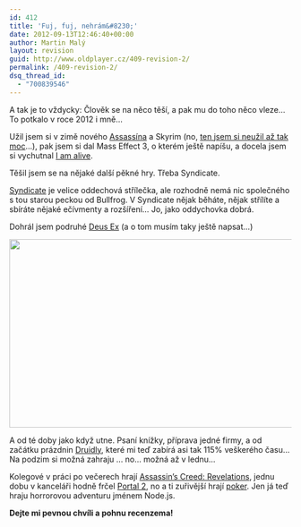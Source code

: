 ```yaml
---
id: 412
title: 'Fuj, fuj, nehrám&#8230;'
date: 2012-09-13T12:46:40+00:00
author: Martin Malý
layout: revision
guid: http://www.oldplayer.cz/409-revision-2/
permalink: /409-revision-2/
dsq_thread_id:
  - "700839546"
---
```

A tak je to vždycky: Člověk se na něco těší, a pak mu do toho něco vleze&#8230; To potkalo v roce 2012 i mně&#8230;

<!--more-->

Užil jsem si v zimě nového [Assassína](http://www.oldplayer.cz/assassins-creed-revelations/) a Skyrim (no, [ten jsem si neužil až tak moc](http://www.oldplayer.cz/skyrim-finalni-verdikt/)&#8230;), pak jsem si dal Mass Effect 3, o kterém ještě napíšu, a docela jsem si vychutnal [I am alive](http://iamalive-game.ubi.com/iamalive/en-gb/index.aspx).

Těšil jsem se na nějaké další pěkné hry. Třeba Syndicate.

[Syndicate](http://www.xzone.cz/nahledxbox360.php3?idg=751) je velice oddechová střílečka, ale rozhodně nemá nic společného s tou starou peckou od Bullfrog. V Syndicate nějak běháte, nějak střílíte a sbíráte nějaké ečívmenty a rozšíření&#8230; Jo, jako oddychovka dobrá.

Dohrál jsem podruhé [Deus Ex](http://www.xzone.cz/nahledgame.php3?idg=2915) (a o tom musím taky ještě napsat&#8230;)

[<img class="aligncenter size-large wp-image-328" title="acr_hookblade_hanging" src="http://www.oldplayer.cz/wp-content/uploads/2011/11/acr_hookblade_hanging-600x337.jpg" alt="" width="600" height="337" srcset="https://oldplayer.cz/wp-content/uploads/2011/11/acr_hookblade_hanging-600x337.jpg 600w, https://oldplayer.cz/wp-content/uploads/2011/11/acr_hookblade_hanging-300x168.jpg 300w, https://oldplayer.cz/wp-content/uploads/2011/11/acr_hookblade_hanging.jpg 1280w" sizes="(max-width: 600px) 100vw, 600px" />](http://www.oldplayer.cz/wp-content/uploads/2011/11/acr_hookblade_hanging.jpg)

A od té doby jako když utne. Psaní knížky, příprava jedné firmy, a od začátku prázdnin [Druidly](http://druidly.com/blog/), které mi teď zabírá asi tak 115% veškerého času&#8230; Na podzim si možná zahraju &#8230; no&#8230; možná až v lednu&#8230;

Kolegové v práci po večerech hrají [Assassin&#8217;s Creed: Revelations](http://www.oldplayer.cz/assassins-creed-revelations/), jednu dobu v kanceláři hodně frčel [Portal 2](http://www.oldplayer.cz/portal-2/), no a ti zuřivější hrají [poker](http://cz.partypoker.com/). Jen já teď hraju horrorovou adventuru jménem Node.js.

**Dejte mi pevnou chvíli a pohnu recenzema!**

<div id="google_plus_one">
  <g:plusone></g:plusone>
</div>

<div id="fb_send_like">
</div>